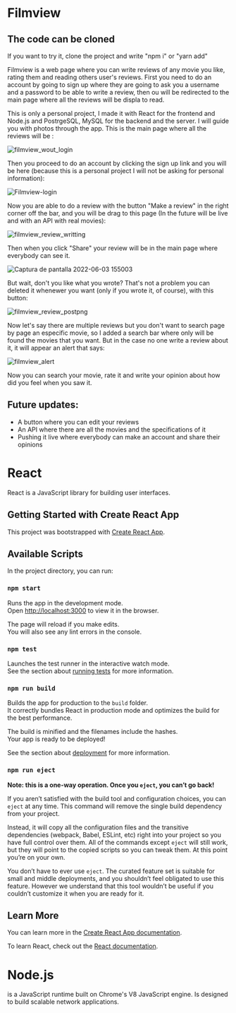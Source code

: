 # Filmview

## The code can be cloned

If you want to try it, clone the project and write "npm i" or "yarn add"

Filmview is a web page where you can write reviews of any movie you like, rating them and reading others user's reviews. First you need to do an account by going to sign up where they are going to ask you a username and a password to be able to write a review, then ou will be redirected to the main page where all the reviews will be displa to read.

This is only a personal project, I made it with React for the frontend and Node.js and PostrgeSQL, MySQL for the backend and the server. 
I will guide you with photos through the app. 
This is the main page where all the reviews will be :

![filmview_wout_login](https://user-images.githubusercontent.com/69403501/171930735-ebd28c04-ad16-4321-9e09-94bca7c9c790.png)

Then you proceed to do an account by clicking the sign up link and you will be here (because this is a personal project I will not be asking for personal information):

![Filmview-login](https://user-images.githubusercontent.com/69403501/166060577-1eb82521-cb79-4308-a5c3-242bd9a6fd20.png)

Now you are able to do a review with the button "Make a review" in the right corner off the bar, and you will be drag to this page (In the future will be live and with an API with real movies):

![filmview_review_writting](https://user-images.githubusercontent.com/69403501/171930519-c9a7a1cf-4317-423d-bbe5-13d9199cf2ab.png)

Then when you click "Share" your review will be in the main page where everybody can see it.

![Captura de pantalla 2022-06-03 155003](https://user-images.githubusercontent.com/69403501/171930810-11e0fd73-8f61-4207-879a-6bf215d852f7.png)

But wait, don't you like what you wrote? That's not a problem you can deleted it whenewer you want (only if you wrote it, of course), with this button:

![filmview_review_postpng](https://user-images.githubusercontent.com/69403501/171930851-eb360f81-8613-4984-8ab0-c97e170209b1.png)

Now let's say there are multiple reviews but you don't want to search page by page an especific movie, so I added a search bar where only will be found the movies that you want. But in the case no one write a review about it, it will appear an alert that says:

![filmview_alert](https://user-images.githubusercontent.com/69403501/171931131-eb0b1262-2ba5-495c-a98a-311b6e3e7ed3.png)

Now you can search your movie, rate it and write your opinion about how did you feel when you saw it.

## Future updates:
 - A button where you can edit your reviews
 - An API where there are all the movies and the specifications of it
 - Pushing it live where everybody can make an account and share their opinions

# React

React is a JavaScript library for building user interfaces.

## Getting Started with Create React App

This project was bootstrapped with [Create React App](https://github.com/facebook/create-react-app).

## Available Scripts

In the project directory, you can run:

### `npm start`

Runs the app in the development mode.\
Open [http://localhost:3000](http://localhost:3000) to view it in the browser.

The page will reload if you make edits.\
You will also see any lint errors in the console.

### `npm test`

Launches the test runner in the interactive watch mode.\
See the section about [running tests](https://facebook.github.io/create-react-app/docs/running-tests) for more information.

### `npm run build`

Builds the app for production to the `build` folder.\
It correctly bundles React in production mode and optimizes the build for the best performance.

The build is minified and the filenames include the hashes.\
Your app is ready to be deployed!

See the section about [deployment](https://facebook.github.io/create-react-app/docs/deployment) for more information.

### `npm run eject`

**Note: this is a one-way operation. Once you `eject`, you can’t go back!**

If you aren’t satisfied with the build tool and configuration choices, you can `eject` at any time. This command will remove the single build dependency from your project.

Instead, it will copy all the configuration files and the transitive dependencies (webpack, Babel, ESLint, etc) right into your project so you have full control over them. All of the commands except `eject` will still work, but they will point to the copied scripts so you can tweak them. At this point you’re on your own.

You don’t have to ever use `eject`. The curated feature set is suitable for small and middle deployments, and you shouldn’t feel obligated to use this feature. However we understand that this tool wouldn’t be useful if you couldn’t customize it when you are ready for it.

## Learn More

You can learn more in the [Create React App documentation](https://facebook.github.io/create-react-app/docs/getting-started).

To learn React, check out the [React documentation](https://reactjs.org/).

# Node.js

 is a JavaScript runtime built on Chrome's V8 JavaScript engine. Is designed to build scalable network applications.
